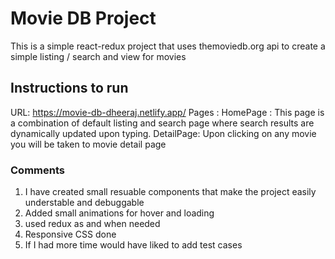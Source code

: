 # Movie DB Project

This is a simple react-redux project that uses themoviedb.org api to create a simple listing / search and view for movies

## Instructions to run

URL: https://movie-db-dheeraj.netlify.app/
Pages : 
HomePage : This page is a combination of default listing and search page where search results are dynamically updated upon typing.
DetailPage: Upon clicking on any movie you will be taken to movie detail page

### Comments
1. I have created small resuable components that make the project easily understable and debuggable
2. Added small animations for hover and loading
3. used redux as and when needed
4. Responsive CSS done
5. If I had more time would have liked to add test cases
